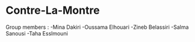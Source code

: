 # Contre-La-Montre


Group members :
-Mina Dakiri
-Oussama Elhouari
-Zineb Belassiri
-Salma Sanousi
-Taha Esslmouni
